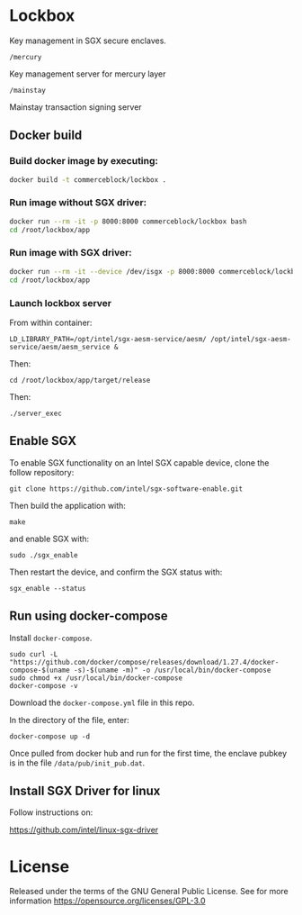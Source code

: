 # Lockbox

Key management in SGX secure enclaves. 

`/mercury`

Key management server for mercury layer

`/mainstay`

Mainstay transaction signing server

## Docker build

### Build docker image by executing:
```bash
docker build -t commerceblock/lockbox .
```

### Run image without SGX driver:
```bash
docker run --rm -it -p 8000:8000 commerceblock/lockbox bash
cd /root/lockbox/app
```

### Run image with SGX driver:
```bash
docker run --rm -it --device /dev/isgx -p 8000:8000 commerceblock/lockbox bash
cd /root/lockbox/app
```

### Launch lockbox server

From within container:
```
LD_LIBRARY_PATH=/opt/intel/sgx-aesm-service/aesm/ /opt/intel/sgx-aesm-service/aesm/aesm_service &
```
Then:
```
cd /root/lockbox/app/target/release
```
Then:
```
./server_exec
```

## Enable SGX

To enable SGX functionality on an Intel SGX capable device, clone the follow repository:
```
git clone https://github.com/intel/sgx-software-enable.git
```
Then build the application with:
```
make
```
and enable SGX with:
```
sudo ./sgx_enable
```
Then restart the device, and confirm the SGX status with:
```
sgx_enable --status
```

## Run using docker-compose

Install `docker-compose`.

```
sudo curl -L "https://github.com/docker/compose/releases/download/1.27.4/docker-compose-$(uname -s)-$(uname -m)" -o /usr/local/bin/docker-compose
sudo chmod +x /usr/local/bin/docker-compose
docker-compose -v
```

Download the `docker-compose.yml` file in this repo. 

In the directory of the file, enter:

`docker-compose up -d`

Once pulled from docker hub and run for the first time, the enclave pubkey is in the file `/data/pub/init_pub.dat`. 

## Install SGX Driver for linux

Follow instructions on:

https://github.com/intel/linux-sgx-driver

# License 

Released under the terms of the GNU General Public License. See for more information https://opensource.org/licenses/GPL-3.0

